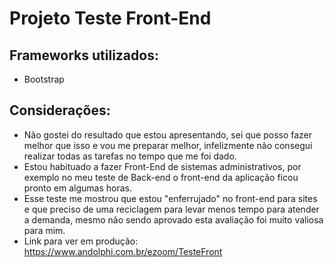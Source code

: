 # Projeto Teste Front-End

## Frameworks utilizados:
 - Bootstrap

## Considerações:
 - Não gostei do resultado que estou apresentando, sei que posso fazer melhor que isso e vou me preparar melhor, infelizmente não consegui realizar todas as tarefas no tempo que me foi dado. 
 - Estou habituado a fazer Front-End de sistemas administrativos, por exemplo no meu teste de Back-end o front-end da aplicação ficou pronto em algumas horas.
 - Esse teste me mostrou que estou "enferrujado" no front-end para sites e que preciso de uma reciclagem para levar menos tempo para atender a demanda, mesmo não sendo aprovado esta avaliação foi muito valiosa para mim.
 - Link para ver em produção: https://www.andolphi.com.br/ezoom/TesteFront
 

